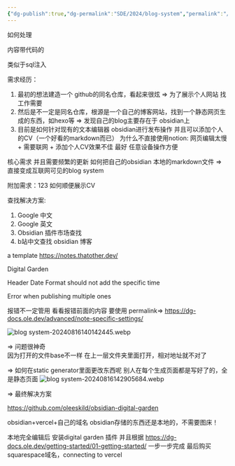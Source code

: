 ```yaml
---
{"dg-publish":true,"dg-permalink":"SDE/2024/blog-system","permalink":"/SDE/2024/blog-system/","title":"Blog System","tags":["obsidian","blog","digital-garden"],"dgHomeLink":true,"dgShowBacklinks":true,"dgShowFileTree":true,"dgEnableSearch":true,"dgShowToc":true,"dgShowTags":true}
---
```




如何处理 

内容带代码的

类似于sql注入


需求经历：
1. 最初的想法建造一个 github的同名仓库，看起来很炫 => 为了展示个人网站 找工作需要
2. 然后是不一定是同名仓库，根源是一个自己的博客网站，找到一个静态网页生成的东西，如hexo等 => 发现自己的blog主要存在于 obsidian上
3. 目前是如何针对现有的文本编辑器 obsidian进行发布操作 并且可以添加个人的CV（一个好看的markdown而已）
		为什么不直接使用notion: 网页编辑太慢 + 需要联网 + 添加个人CV效果不佳
	最好 任意设备操作方便 

核心需求
并且需要频繁的更新
如何把自己的obsidian 本地的markdown文件 => 直接变成互联网可见的blog system

附加需求：123
如何顺便展示CV


查找解决方案: 
1. Google 中文
2. Google 英文
3. Obsidian 插件市场查找 
4. b站中文查找 obsidian 博客


a template 
https://notes.thatother.dev/



Digital Garden

Header Date Format should not add the specific time 



Error when publishing multiple ones

报错不一定管用
看看报错前面的内容  要使用 permalink=> https://dg-docs.ole.dev/advanced/note-specific-settings/




![blog system-20240816140142445.webp](/img/user/output/SDE%20up/attachments/blog%20system-20240816140142445.webp)


=> 问题很神奇  
因为打开的文件base不一样 
在上一层文件夹里面打开，相对地址就不对了 

=> 如何在static generator里面更改东西呢 
别人在每个生成页面都是写好了的，全是静态页面
![blog system-20240816142905684.webp](/img/user/output/SDE%20up/attachments/blog%20system-20240816142905684.webp)




=> 最终解决方案

https://github.com/oleeskild/obsidian-digital-garden

obsidian+vercel+自己的域名
obsidian存储的东西还是本地的，不需要图床！

本地完全编辑后 
安装digital garden 插件
并且根据   https://dg-docs.ole.dev/getting-started/01-getting-started/   一步一步完成
最后购买squarespace域名，connecting to vercel 
